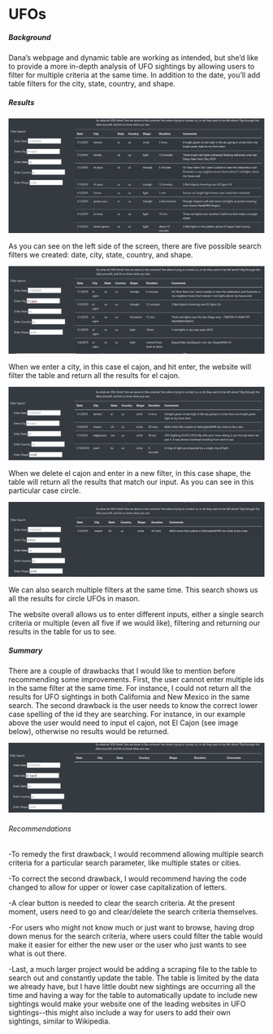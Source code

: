 # UFOs

##### Background

Dana’s webpage and dynamic table are working as intended, but she’d like to provide a more in-depth analysis of UFO sightings by allowing users to filter for multiple criteria at the same time. In addition to the date, you’ll add table filters for the city, state, country, and shape.

##### Results

![](https://github.com/labinskin/UFOs/blob/main/basic.png)

As you can see on the left side of the screen, there are five possible search filters we created: date, city, state, country, and shape.

![](https://github.com/labinskin/UFOs/blob/main/city_search.png)

When we enter a city, in this case el cajon, and hit enter, the website will filter the table and return all the results for el cajon.

![](https://github.com/labinskin/UFOs/blob/main/shape_search.png)

When we delete el cajon and enter in a new filter, in this case shape, the table will return all the results that match our input. As you can see in this particular case circle.

![](https://github.com/labinskin/UFOs/blob/main/multiple_search.png)

We can also search multiple filters at the same time. This search shows us all the results for circle UFOs in mason.

The website overall allows us to enter different inputs, either a single search criteria or multiple (even all five if we would like), filtering and returning our results in the table for us to see.

##### Summary

There are a couple of drawbacks that I would like to mention before recommending some improvements. First, the user cannot enter multiple ids in the same filter at the same time. For instance, I could not return all the results for UFO sightings in both California and New Mexico in the same search. The second drawback is the user needs to know the correct lower case spelling of the id they are searching. For instance, in our example above the user would need to input el cajon, not El Cajon (see image below), otherwise no results would be returned.

![](https://github.com/labinskin/UFOs/blob/main/capital_letters.png)

###### Recommendations

-To remedy the first drawback, I would recommend allowing multiple search criteria for a particular search parameter, like multiple states or cities. 

-To correct the second drawback, I would recommend having the code changed to allow for upper or lower case capitalization of letters. 

-A clear button is needed to clear the search criteria. At the present moment, users need to go and clear/delete the search criteria themselves.

-For users who might not know much or just want to browse, having drop down menus for the search criteria, where users could filter the table would make it easier for either the new user or the user who just wants to see what is out there.

-Last, a much larger project would be adding a scraping file to the table to search out and constantly update the table. The table is limited by the data we already have, but I have little doubt new sightings are occurring all the time and having a way for the table to automatically update to include new sightings would make your website one of the leading websites in UFO sightings--this might also include a way for users to add their own sightings, similar to Wikipedia.
